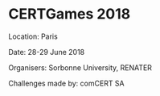 # CERTGames 2018

Location: Paris

Date: 28-29 June 2018

Organisers: Sorbonne University, RENATER

Challenges made by: comCERT SA
